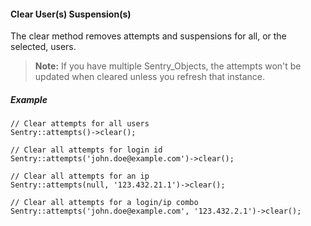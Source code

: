 #### Clear User(s) Suspension(s)

The clear method removes attempts and suspensions for all, or the selected, users.

> **Note:** If you have multiple Sentry_Objects, the attempts won't be updated
when cleared unless you refresh that instance.

##### Example

	// Clear attempts for all users
	Sentry::attempts()->clear();

	// Clear all attempts for login id
	Sentry::attempts('john.doe@example.com')->clear();

	// Clear all attempts for an ip
	Sentry::attempts(null, '123.432.21.1')->clear();

	// Clear all attempts for a login/ip combo
	Sentry::attempts('john.doe@example.com', '123.432.2.1')->clear();

